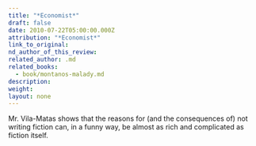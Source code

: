 ```yaml
---
title: "*Economist*"
draft: false
date: 2010-07-22T05:00:00.000Z
attribution: "*Economist*"
link_to_original:
nd_author_of_this_review:
related_author: .md
related_books:
  - book/montanos-malady.md
description:
weight:
layout: none
---
```

Mr. Vila-Matas shows that the reasons for (and the consequences of) not writing fiction can, in a funny way, be almost as rich and complicated as fiction itself.

